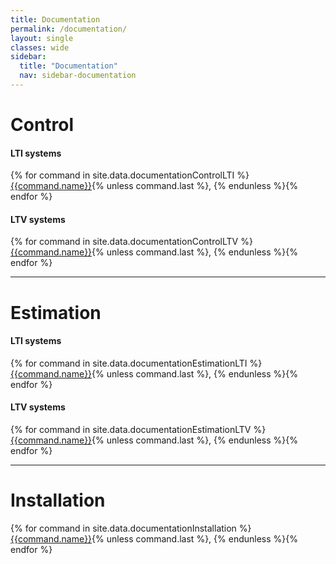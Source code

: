 ```yaml
---
title: Documentation
permalink: /documentation/
layout: single
classes: wide
sidebar:
  title: "Documentation"
  nav: sidebar-documentation
---
```


# Control
#### LTI systems
{% for command in site.data.documentationControlLTI %}[{{command.name}}]({{command.url}}){% unless command.last %}, {% endunless %}{% endfor %}
#### LTV systems
{% for command in site.data.documentationControlLTV %}[{{command.name}}]({{command.url}}){% unless command.last %}, {% endunless %}{% endfor %}

***
# Estimation
#### LTI systems
{% for command in site.data.documentationEstimationLTI %}[{{command.name}}]({{command.url}}){% unless command.last %}, {% endunless %}{% endfor %}
#### LTV systems
{% for command in site.data.documentationEstimationLTV %}[{{command.name}}]({{command.url}}){% unless command.last %}, {% endunless %}{% endfor %}

***

# Installation
{% for command in site.data.documentationInstallation %}[{{command.name}}]({{command.url}}){% unless command.last %}, {% endunless %}{% endfor %}
